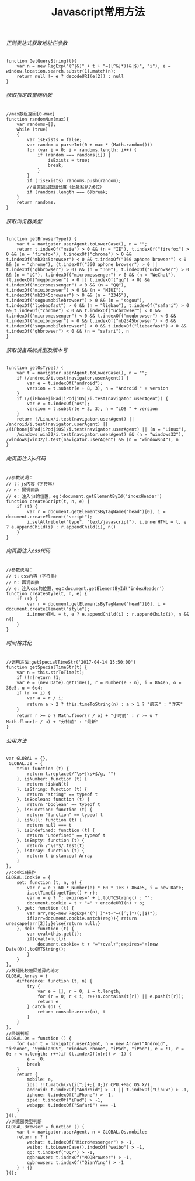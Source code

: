 ﻿---
title: Javascript常用方法
categories: javascript
tags: [web,js]
---
###### 正则表达式获取地址栏参数

	function GetQueryString(t){
        var n = new RegExp("(^|&)" + t + "=([^&]*)(&|$)", "i"), e = window.location.search.substr(1).match(n);
        return null != e ? decodeURI(e[2]) : null
	}

<!--more-->
	
###### 获取指定数量随机数

	//max数组返回[0-max]
	function randomNum(max){
		var randoms=[];
		while (true)
		{
			var isExists = false;
			var random = parseInt(0 + max * (Math.random()))
			for (var i = 0; i < randoms.length; i++) {
				if (random === randoms[i]) {
					isExists = true;
					break;
				}
			}
			if (!isExists) randoms.push(random);
			//设置返回数组长度（此处默认为6位）
			if (randoms.length === 6)break;
		}
		return randoms;
	}

###### 获取浏览器类型

    function getBrowserType() {
        var t = navigator.userAgent.toLowerCase(), n = "";
        return t.indexOf("msie") > 0 && (n = "IE"), t.indexOf("firefox") > 0 && (n = "firefox"), t.indexOf("chrome") > 0 && t.indexOf("mb2345browser") < 0 && t.indexOf("360 aphone browser") < 0 && (n = "chrome"), (t.indexOf("360 aphone browser") > 0 || t.indexOf("qhbrowser") > 0) && (n = "360"), t.indexOf("ucbrowser") > 0 && (n = "UC"), t.indexOf("micromessenger") > 0 && (n = "WeChat"), (t.indexOf("mqqbrowser") > 0 || t.indexOf("qq") > 0) && t.indexOf("micromessenger") < 0 && (n = "QQ"), t.indexOf("miuibrowser") > 0 && (n = "MIUI"), t.indexOf("mb2345browser") > 0 && (n = "2345"), t.indexOf("sogoumobilebrowser") > 0 && (n = "sogou"), t.indexOf("liebaofast") > 0 && (n = "liebao"), t.indexOf("safari") > 0 && t.indexOf("chrome") < 0 && t.indexOf("ucbrowser") < 0 && t.indexOf("micromessenger") < 0 && t.indexOf("mqqbrowser") < 0 && t.indexOf("miuibrowser") < 0 && t.indexOf("mb2345browser") < 0 && t.indexOf("sogoumobilebrowser") < 0 && t.indexOf("liebaofast") < 0 && t.indexOf("qhbrowser") < 0 && (n = "safari"), n
    }
	
###### 获取设备系统类型及版本号

	function getOsType() {
        var t = navigator.userAgent.toLowerCase(), n = "";
        if (/android/i.test(navigator.userAgent)) {
            var e = t.indexOf("android");
            version = t.substr(e + 8, 3), n = "Android " + version
        }
        if (/(iPhone|iPad|iPod|iOS)/i.test(navigator.userAgent)) {
            var e = t.indexOf("os");
            version = t.substr(e + 3, 3), n = "iOS " + version
        }
        return !/Linux/i.test(navigator.userAgent) || /android/i.test(navigator.userAgent) || /(iPhone|iPad|iPod|iOS)/i.test(navigator.userAgent) || (n = "Linux"),
        /windows|win32/i.test(navigator.userAgent) && (n = "windows32"), /windows|win32/i.test(navigator.userAgent) && (n = "windows64"), n
    }
	
###### 向页面注入js代码

	//参数说明：
	// t：js内容（字符串）
	// n: 回调函数
	// e: 注入js的位置，eg：document.getElementById('indexHeader')
	function createScript(t, n, e) {
        if (t) {
            var r = document.getElementsByTagName("head")[0], i = document.createElement("script");
            i.setAttribute("type", "text/javascript"), i.innerHTML = t, e ? e.appendChild(i) : r.appendChild(i), n()
        }
    }
	
###### 向页面注入css代码

	//参数说明：
	// t：css内容（字符串）
	// n: 回调函数
	// e: 注入css的位置，eg：document.getElementById('indexHeader')
	function createStyle(t, n, e) {
		if (t) {
            var r = document.getElementsByTagName("head")[0], i = document.createElement("style");
            i.innerHTML = t, e ? e.appendChild(i) : r.appendChild(i), n && n()
        }
    }
	
###### 时间格式化

	//调用方法:getSpecialTimeStr('2017-04-14 15:50:00')
	function getSpecialTimeStr(t) {
        var n = this.strToTime(t);
        if (!n)return !1;
        var e = (new Date).getTime(), r = Number(e - n), i = 864e5, o = 36e5, u = 6e4;
        if (r >= i) {
            var a = r / i;
            return a > 2 ? this.timeToString(n) : a > 1 ? "前天" : "昨天"
        }
        return r >= o ? Math.floor(r / o) + "小时前" : r >= u ? Math.floor(r / u) + "分钟前" : "最新"
    }
	
###### 公用方法

	var GLOBAL = {},
	 GLOBAL.Js = {
		trim: function (t) {
			return t.replace(/^\s+|\s+$/g, "")
		}, isNumber: function (t) {
			return !isNaN(t)
		}, isString: function (t) {
			return "string" == typeof t
		}, isBoolean: function (t) {
			return "boolean" == typeof t
		}, isFunction: function (t) {
			return "function" == typeof t
		}, isNull: function (t) {
			return null === t
		}, isUndefined: function (t) {
			return "undefined" == typeof t
		}, isEmpty: function (t) {
			return /^\s*$/.test(t)
		}, isArray: function (t) {
			return t instanceof Array
		}
	},
	//cookie操作
	GLOBAL.Cookie = {
		set: function (t, n, e) {
			var r = e ? 60 * Number(e) * 60 * 1e3 : 864e5, i = new Date;
			i.setTime(i.getTime() + r);
			var o = e ? "; expires=" + i.toUTCString() : "";
			document.cookie = t + "=" + encodeURI(n) + o;
		}, get: function (t) {
			var arr,reg=new RegExp("(^| )"+t+"=([^;]*)(;|$)");
			if(arr=document.cookie.match(reg)){ return unescape(arr[2]);}else{return null;}
		}, del: function (t) {
			var cval=this.get(t);
			if(cval!=null){
				document.cookie= t + "="+cval+";expires="+(new Date(0)).toGMTString();
			}
		}
	}, 
	//数组比较返回差异的地方
	GLOBAL.Array = {
		difference: function (t, n) {
			try {
				var e = [], r = 0, i = t.length;
				for (r = 0; r < i; r++)n.contains(t[r]) || e.push(t[r]);
				return e
			} catch (o) {
				return console.error(o), t
			}
		}
	}, 
	//终端判断
	GLOBAL.Os = function () {
		for (var t = navigator.userAgent, n = new Array("Android", "iPhone", "SymbianOS", "Windows Phone", "iPad", "iPod"), e = !1, r = 0; r < n.length; r++)if (t.indexOf(n[r]) > -1) {
			e = !0;
			break
		}
		return {
			mobile: e,
			ios: !!t.match(/\(i[^;]+;( U;)? CPU.+Mac OS X/),
			android: t.indexOf("Android") > -1 || t.indexOf("Linux") > -1,
			iphone: t.indexOf("iPhone") > -1,
			ipad: t.indexOf("iPad") > -1,
			webapp: t.indexOf("Safari") === -1
		}
	}(), 
	//浏览器类型判断
	GLOBAL.Browser = function () {
		var t = navigator.userAgent, n = GLOBAL.Os.mobile;
		return n ? {
			wechat: t.indexOf("MicroMessenger") > -1,
			weibo: t.toLowerCase().indexOf("weibo") > -1,
			qq: t.indexOf("QQ/") > -1,
			qqbrowser: t.indexOf("MQQBrowser") > -1,
			qybrowser: t.indexOf("QianYing") > -1
		} : {}
	}();
	
	